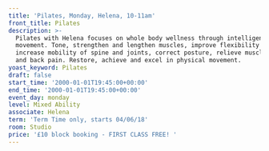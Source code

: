```yaml
---
title: 'Pilates, Monday, Helena, 10-11am'
front_title: Pilates
description: >-
  Pilates with Helena focuses on whole body wellness through intelligent
  movement. Tone, strengthen and lengthen muscles, improve flexibility and
  increase mobility of spine and joints, correct posture, relieve muscle tension
  and back pain. Restore, achieve and excel in physical movement.
yoast_keyword: Pilates
draft: false
start_time: '2000-01-01T19:45:00+00:00'
end_time: '2000-01-01T19:45:00+00:00'
event_day: monday
level: Mixed Ability
associate: Helena
term: 'Term Time only, starts 04/06/18'
room: Studio
price: '£10 block booking - FIRST CLASS FREE! '
---
```


